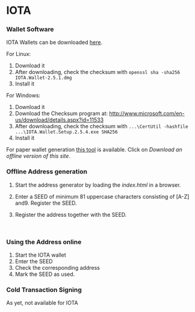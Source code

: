 # IOTA

### Wallet Software

IOTA Wallets can be downloaded [here](https://github.com/iotaledger/wallet/releases). 

For Linux:
1. Download it
2. After downloading, check the checksum with `openssl sha -sha256 IOTA.Wallet-2.5.1.dmg`
3. Install it

For Windows:
1. Download it
2. Download the Checksum program at: http://www.microsoft.com/en-us/download/details.aspx?id=11533
3. After downloading, check the checksum with `...\CertUtil -hashfile ...\IOTA.Wallet.Setup.2.5.4.exe SHA256`
4. Install it

For paper wallet generation [this tool](https://arancauchi.github.io/IOTA-Paper-Wallet/ ) is available. Click on *Download an offline version of this site*.

### Offline Address generation

1. Start the address generator by loading the *index.html* in a browser.

2. Enter a SEED of minimum 81 uppercase characters consisting of [A-Z] and9. Register the SEED.

3. Register the address together with the SEED.

   ​

### Using the Address online

1. Start the IOTA wallet
2. Enter the SEED
3. Check the corresponding address
4. Mark the SEED as used.



### Cold Transaction Signing

As yet, not available for IOTA


